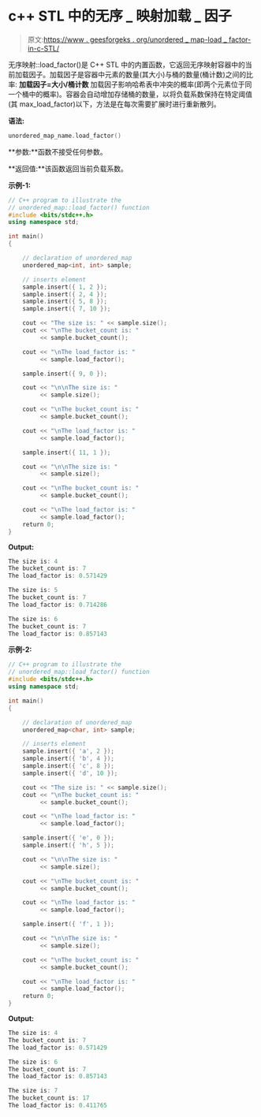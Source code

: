 # c++ STL 中的无序 _ 映射加载 _ 因子

> 原文:[https://www . geesforgeks . org/unordered _ map-load _ factor-in-c-STL/](https://www.geeksforgeeks.org/unordered_map-load_factor-in-c-stl/)

无序映射::load_factor()是 C++ STL 中的内置函数，它返回无序映射容器中的当前加载因子。加载因子是容器中元素的数量(其大小)与桶的数量(桶计数)之间的比率:
**加载因子=大小/桶计数**
加载因子影响哈希表中冲突的概率(即两个元素位于同一个桶中的概率)。容器会自动增加存储桶的数量，以将负载系数保持在特定阈值(其 max_load_factor)以下，方法是在每次需要扩展时进行重新散列。

**语法:**

```cpp
unordered_map_name.load_factor()
```

**参数:**函数不接受任何参数。

**返回值:**该函数返回当前负载系数。

**示例-1:**

```cpp
// C++ program to illustrate the
// unordered_map::load_factor() function
#include <bits/stdc++.h>
using namespace std;

int main()
{

    // declaration of unordered_map
    unordered_map<int, int> sample;

    // inserts element
    sample.insert({ 1, 2 });
    sample.insert({ 2, 4 });
    sample.insert({ 5, 8 });
    sample.insert({ 7, 10 });

    cout << "The size is: " << sample.size();
    cout << "\nThe bucket_count is: "
         << sample.bucket_count();

    cout << "\nThe load_factor is: "
         << sample.load_factor();

    sample.insert({ 9, 0 });

    cout << "\n\nThe size is: "
         << sample.size();

    cout << "\nThe bucket_count is: "
         << sample.bucket_count();

    cout << "\nThe load_factor is: "
         << sample.load_factor();

    sample.insert({ 11, 1 });

    cout << "\n\nThe size is: "
         << sample.size();

    cout << "\nThe bucket_count is: "
         << sample.bucket_count();

    cout << "\nThe load_factor is: "
         << sample.load_factor();
    return 0;
}
```

**Output:**

```cpp
The size is: 4
The bucket_count is: 7
The load_factor is: 0.571429

The size is: 5
The bucket_count is: 7
The load_factor is: 0.714286

The size is: 6
The bucket_count is: 7
The load_factor is: 0.857143

```

**示例-2:**

```cpp
// C++ program to illustrate the
// unordered_map::load_factor() function
#include <bits/stdc++.h>
using namespace std;

int main()
{

    // declaration of unordered_map
    unordered_map<char, int> sample;

    // inserts element
    sample.insert({ 'a', 2 });
    sample.insert({ 'b', 4 });
    sample.insert({ 'c', 8 });
    sample.insert({ 'd', 10 });

    cout << "The size is: " << sample.size();
    cout << "\nThe bucket_count is: "
         << sample.bucket_count();

    cout << "\nThe load_factor is: "
         << sample.load_factor();

    sample.insert({ 'e', 0 });
    sample.insert({ 'h', 5 });

    cout << "\n\nThe size is: "
         << sample.size();

    cout << "\nThe bucket_count is: "
         << sample.bucket_count();

    cout << "\nThe load_factor is: "
         << sample.load_factor();

    sample.insert({ 'f', 1 });

    cout << "\n\nThe size is: "
         << sample.size();

    cout << "\nThe bucket_count is: "
         << sample.bucket_count();

    cout << "\nThe load_factor is: "
         << sample.load_factor();
    return 0;
}
```

**Output:**

```cpp
The size is: 4
The bucket_count is: 7
The load_factor is: 0.571429

The size is: 6
The bucket_count is: 7
The load_factor is: 0.857143

The size is: 7
The bucket_count is: 17
The load_factor is: 0.411765

```